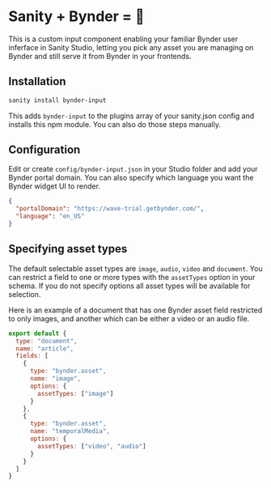 # Sanity + Bynder = 🌁

This is a custom input component enabling your familiar Bynder user inferface in Sanity Studio, letting you pick any asset you are managing on Bynder and still serve it from Bynder in your frontends.

## Installation

```bash
sanity install bynder-input
```

This adds `bynder-input` to the plugins array of your sanity.json config and installs this npm module. You can also do those steps manually.

## Configuration

Edit or create `config/bynder-input.json` in your Studio folder and add your Bynder portal domain. You can also specify which language you want the Bynder widget UI to render.

```json
{
  "portalDomain": "https://wave-trial.getbynder.com/",
  "language": "en_US"
}
```

## Specifying asset types
The default selectable asset types are `image`, `audio`, `video` and `document`. You can restrict a field to one or more types with the `assetTypes` option in your schema. If you do not specify options all asset types will be available for selection.

Here is an example of a document that has one Bynder asset field restricted to only images, and another which can be either a video or an audio file.

```javascript
export default {
  type: "document",
  name: "article",
  fields: [
    {
      type: "bynder.asset",
      name: "image",
      options: {
        assetTypes: ["image"]
      }
    },
    {
      type: "bynder.asset",
      name: "temporalMedia",
      options: {
        assetTypes: ["video", "audio"]
      }
    }
  ]
}
```
